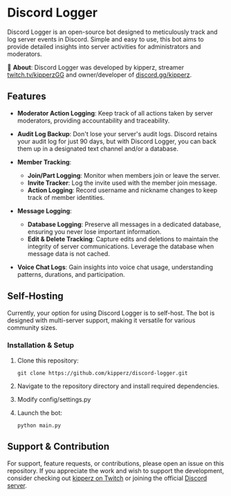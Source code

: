 
# Discord Logger

Discord Logger is an open-source bot designed to meticulously track and log server events in Discord. Simple and easy to use, this bot aims to provide detailed insights into server activities for administrators and moderators.

📝 **About**:
Discord Logger was developed by kipperz, streamer [twitch.tv/kipperzGG](https://twitch.tv/kipperzGG) and owner/developer of [discord.gg/kipperz](https://discord.gg/kipperz).

## Features

- **Moderator Action Logging**: Keep track of all actions taken by server moderators, providing accountability and traceability.

- **Audit Log Backup**: Don't lose your server's audit logs. Discord retains your audit log for just 90 days, but with Discord Logger, you can back them up in a designated text channel and/or a database.

- **Member Tracking**:
  - **Join/Part Logging**: Monitor when members join or leave the server.
  - **Invite Tracker**: Log the invite used with the member join message.
  - **Action Logging**: Record username and nickname changes to keep track of member identities.

- **Message Logging**:
  - **Database Logging**: Preserve all messages in a dedicated database, ensuring you never lose important information.
  - **Edit & Delete Tracking**: Capture edits and deletions to maintain the integrity of server communications. Leverage the database when message data is not cached.

- **Voice Chat Logs**: Gain insights into voice chat usage, understanding patterns, durations, and participation.

## Self-Hosting

Currently, your option for using Discord Logger is to self-host. The bot is designed with multi-server support, making it versatile for various community sizes.

### Installation & Setup

1. Clone this repository:
   ```
   git clone https://github.com/kipperz/discord-logger.git
   ```

2. Navigate to the repository directory and install required dependencies.

3. Modify config/settings.py

4. Launch the bot:
   ```
   python main.py
   ```

## Support & Contribution

For support, feature requests, or contributions, please open an issue on this repository. If you appreciate the work and wish to support the development, consider checking out [kipperz on Twitch](https://twitch.tv/kipperzGG) or joining the official [Discord server](https://discord.gg/kipperz).
